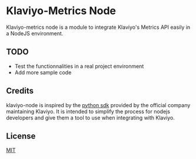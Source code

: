 # Klaviyo-Metrics Node

Klaviyo-metrics node is a module to integrate Klaviyo's Metrics API easily in a NodeJS environment.

## TODO

- Test the functionnalities in a real project environment
- Add more sample code

## Credits

klaviyo-node is inspired by the [python sdk](https://github.com/klaviyo/python-klaviyo) provided by the official company maintaining Klaviyo. It is intended to simplify the process for nodejs developers and give them a tool to use when integrating with Klaviyo.

## License

[MIT](LICENSE)